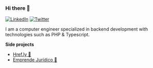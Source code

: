 ### Hi there 👋

[![LinkedIn](https://img.shields.io/badge/LinkedIn-connect-blue)](https://www.linkedin.com/in/gregori-pineres)
[![Twitter](https://img.shields.io/twitter/url/https/twitter.com/cloudposse.svg?style=social&label=Follow%20%40gregorip02)](https://twitter.com/gregorip02)

I am a computer engineer specialized in backend development with technologies such as PHP & Typescript.

**Side projects**

- [Href.ly 🔗](https://app.href.ly)
- [Emprende Jurídico 💼](https://emprendejuridico.com)
